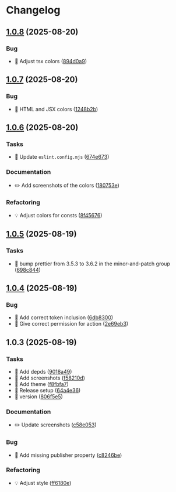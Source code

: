 # Changelog

## [1.0.8](https://github.com/phun-ky/vscode-accessible-theme/compare/1.0.7...1.0.8) (2025-08-20)

### Bug

* 🐛 Adjust tsx colors ([894d0a9](https://github.com/phun-ky/vscode-accessible-theme/commit/894d0a9fa8760e2989ce8780d003c6ac046b9d0d))

## [1.0.7](https://github.com/phun-ky/vscode-accessible-theme/compare/1.0.6...1.0.7) (2025-08-20)

### Bug

* 🐛 HTML and JSX colors ([1248b2b](https://github.com/phun-ky/vscode-accessible-theme/commit/1248b2bfd5cdfefde5e37f7b3d90a6f5104a1a4f))

## [1.0.6](https://github.com/phun-ky/vscode-accessible-theme/compare/1.0.5...1.0.6) (2025-08-20)

### Tasks

* 🤖 Update `eslint.config.mjs` ([674e673](https://github.com/phun-ky/vscode-accessible-theme/commit/674e673bd648c17d1eb41d2ca5d41525e03de540))

### Documentation

* ✏️ Add screenshots of the colors ([180753e](https://github.com/phun-ky/vscode-accessible-theme/commit/180753e6f7acf00cbcc6221de3b3a27d00113794))

### Refactoring

* 💡 Adjust colors for consts ([8f45676](https://github.com/phun-ky/vscode-accessible-theme/commit/8f456760275d8497f6213a69259d321a808b9097))

## [1.0.5](https://github.com/phun-ky/vscode-accessible-theme/compare/1.0.4...1.0.5) (2025-08-19)

### Tasks

- 🤖 bump prettier from 3.5.3 to 3.6.2 in the minor-and-patch group
  ([698c844](https://github.com/phun-ky/vscode-accessible-theme/commit/698c8444bdd54254365a7892cc504698b263e2d1))

## [1.0.4](https://github.com/phun-ky/vscode-accessible-theme/compare/1.0.3...1.0.4) (2025-08-19)

### Bug

- 🐛 Add correct token inclusion
  ([6db8300](https://github.com/phun-ky/vscode-accessible-theme/commit/6db83007c94c7a0a7c839fa3be504a17031b5236))
- 🐛 Give correct permission for action
  ([2e69eb3](https://github.com/phun-ky/vscode-accessible-theme/commit/2e69eb3ef30062e004d24cb7ac0c42fe287162c5))

## 1.0.3 (2025-08-19)

### Tasks

- 🤖 Add depds
  ([9018a49](https://github.com/phun-ky/vscode-accessible-theme/commit/9018a4945d0f58a1417052f3667276a6c7a8d929))
- 🤖 Add screenshots
  ([f58210d](https://github.com/phun-ky/vscode-accessible-theme/commit/f58210dd16badc3ed50e9c6df207e4004f7d0594))
- 🤖 Add theme
  ([f8fbfa7](https://github.com/phun-ky/vscode-accessible-theme/commit/f8fbfa7d42a042498eee544ed1ffd5437e89eafe))
- 🤖 Release setup
  ([64a4e36](https://github.com/phun-ky/vscode-accessible-theme/commit/64a4e369d202134fcfd99fbe83f772458932f08d))
- 🤖 version
  ([806f5e5](https://github.com/phun-ky/vscode-accessible-theme/commit/806f5e57d2bf876776c2e076ee746c399b2ebb42))

### Documentation

- ✏️ Update screenshots
  ([c58e053](https://github.com/phun-ky/vscode-accessible-theme/commit/c58e0532a068ed9d19d608e7694ad59d1ae755c5))

### Bug

- 🐛 Add missing publisher property
  ([c8246be](https://github.com/phun-ky/vscode-accessible-theme/commit/c8246bed3516ecc387e657237741d945ab94d2a2))

### Refactoring

- 💡 Adjust style
  ([ff6180e](https://github.com/phun-ky/vscode-accessible-theme/commit/ff6180ed0ed034745819bb400f37f160b765d0e3))
